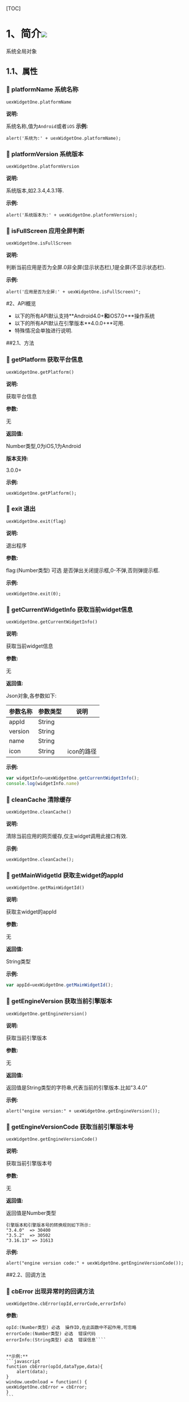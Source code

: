 [TOC]
# 1、简介[![](http://appcan-download.oss-cn-beijing.aliyuncs.com/%E5%85%AC%E6%B5%8B%2Fgf.png)]()
系统全局对象
## 1.1、属性  
### 🍭 platformName 系统名称

`uexWidgetOne.platformName`

**说明:**

系统名称,值为`Android`或者`iOS`
**示例:**

```
alert('系统为:' + uexWidgetOne.platformName);    
```

### 🍭 platformVersion 系统版本

`uexWidgetOne.platformVersion`

**说明:**

系统版本,如2.3.4,4.3.1等.

**示例:**

```
alert('系统版本为:' + uexWidgetOne.platformVersion);
```

### 🍭 isFullScreen 应用全屏判断

`uexWidgetOne.isFullScreen`

**说明:**

判断当前应用是否为全屏.0非全屏(显示状态栏),1是全屏(不显示状态栏).

**示例:**

```
alert('应用是否为全屏:' + uexWidgetOne.isFullScreen)";
```


#2、API概览

* 以下的所有API默认支持**Android4.0+**和**iOS7.0+**操作系统
* 以下的所有API默认在引擎版本**4.0.0+**可用.
* 特殊情况会单独进行说明.



##2.1、方法

### 🍭 getPlatform 获取平台信息

`uexWidgetOne.getPlatform()`

**说明:**

 获取平台信息

**参数:**

无

**返回值:**

Number类型,0为iOS,1为Android

**版本支持:**

3.0.0+

**示例:**

```
uexWidgetOne.getPlatform();
```
### 🍭 exit 退出

`uexWidgetOne.exit(flag)`

**说明:**

退出程序

**参数:**

flag:(Number类型) 可选  是否弹出关闭提示框,0-不弹,否则弹提示框.

**示例:**

```
uexWidgetOne.exit(0);
```
### 🍭 getCurrentWidgetInfo 获取当前widget信息

`uexWidgetOne.getCurrentWidgetInfo()`

**说明:**

获取当前widget信息

**参数:**

无

**返回值:**

Json对象,各参数如下:

 | 参数名称 | 参数类型 | 说明 | 
 | ----- | ----- | ----- | 
 | appId | String | | 
 | version | String | | 
 | name | String | | 
 | icon | String | icon的路径 | 


**示例:**

```javascript
var widgetInfo=uexWidgetOne.getCurrentWidgetInfo();
console.log(widgetInfo.name)
```
### 🍭 cleanCache 清除缓存

`uexWidgetOne.cleanCache()`

**说明:**

清除当前应用的网页缓存,仅主widget调用此接口有效.

**示例:**

```
uexWidgetOne.cleanCache();
```

### 🍭 getMainWidgetId 获取主widget的appId

`uexWidgetOne.getMainWidgetId()`

**说明:**

获取主widget的appId

**参数:**

无

**返回值:**

String类型

**示例:**

```javascript
var appId=uexWidgetOne.getMainWidgetId();
```


### 🍭 getEngineVersion 获取当前引擎版本

`uexWidgetOne.getEngineVersion()`

**说明:**

获取当前引擎版本

**参数:**

无

**返回值:**

返回值是String类型的字符串,代表当前的引擎版本.比如"3.4.0"

**示例:**

```
alert("engine version:" + uexWidgetOne.getEngineVersion());
```

### 🍭 getEngineVersionCode 获取当前引擎版本号

`uexWidgetOne.getEngineVersionCode()`

**说明:**

获取当前引擎版本号

**参数:**

无

**返回值:**

返回值是Number类型

	引擎版本和引擎版本号的转换规则如下所示:
	"3.4.0"  => 30400
	"3.5.2"  => 30502
	"3.16.13" => 31613


**示例:**

```
alert("engine version code:" + uexWidgetOne.getEngineVersionCode());
```


##2.2、回调方法
### 🍭 cbError 出现异常时的回调方法

`uexWidgetOne.cbError(opId,errorCode,errorInfo)`

**参数:**

````
opId:(Number类型) 必选  操作ID,在此函数中不起作用,可忽略
errorCode:(Number类型) 必选  错误代码
errorInfo:(String类型) 必选  错误信息````


**示例:**
​```javascript
function cbError(opId,dataType,data){
    alert(data);
}
window.uexOnload = function() {
uexWidgetOne.cbError = cbError;
}
​```
````